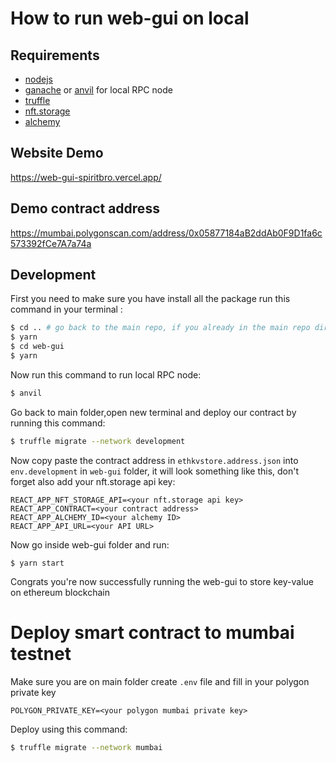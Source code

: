 # How to run web-gui on local

## Requirements

- [nodejs](https://nodejs.org/en/)
- [ganache](https://github.com/trufflesuite/ganache) or [anvil](https://book.getfoundry.sh/reference/anvil/) for local RPC node
- [truffle](https://trufflesuite.com/docs/truffle/quickstart/) 
- [nft.storage](https://nft.storage)
- [alchemy](https://dashboard.alchemy.com/)


## Website Demo

https://web-gui-spiritbro.vercel.app/

## Demo contract address

https://mumbai.polygonscan.com/address/0x05877184aB2ddAb0F9D1fa6c573392fCe7A7a74a


## Development

First you need to make sure you have install all the package run this command in your terminal :

```bash
$ cd .. # go back to the main repo, if you already in the main repo directory go to the next step
$ yarn
$ cd web-gui
$ yarn
```

Now run this command to run local RPC node:

```bash
$ anvil
```

Go back to main folder,open new terminal and deploy our contract by running this command:

```bash
$ truffle migrate --network development
```

Now copy paste the contract address in `ethkvstore.address.json` into `env.development` in `web-gui` folder, it will look something like this, don't forget also add your nft.storage api key:

```
REACT_APP_NFT_STORAGE_API=<your nft.storage api key>
REACT_APP_CONTRACT=<your contract address>
REACT_APP_ALCHEMY_ID=<your alchemy ID>
REACT_APP_API_URL=<your API URL>
```

Now go inside web-gui folder and run:

```
$ yarn start
```

Congrats you're now successfully running the web-gui to store key-value on ethereum blockchain

# Deploy smart contract to mumbai testnet

Make sure you are on main folder create `.env` file and fill in your polygon private key

```
POLYGON_PRIVATE_KEY=<your polygon mumbai private key>
```
Deploy using this command:

```bash
$ truffle migrate --network mumbai
```
